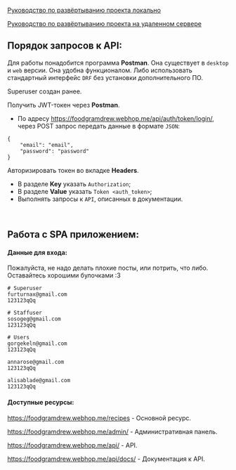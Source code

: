 [Руководство по развёртыванию проекта локально](./SetUpLocal.md)

[Руководство по развёртыванию проекта на удаленном сервере](./SetUpServer.md)

## Порядок запросов к API:
Для работы понадобится программа **Postman**. Она существует в `desktop` и `web` версии. Она удобна функционалом. Либо использовать стандартный интерфейс `DRF` без установки дополнительного ПО. 

Superuser создан ранее.

Получить JWT-токен через **Postman**.  
+ По адресу https://foodgramdrew.webhop.me/api/auth/token/login/, через POST запрос передать данные в формате `JSON`:
```
{
    "email": "email",
    "password": "password"
}
```

Авторизировать токен во вкладке **Headers**.
- В разделе **Key** указать `Authorization`;
- В разделе **Value** указать `Token <auth_token>`;
- Выполнять запросы к `API`, описанных в документации. 

<br>

## Работа с SPA приложением:

#### Данные для входа:
Пожалуйста, не надо делать плохие посты, или потрить, что либо. Оставайтесь хорошими булочками :3
```
# Superuser
furturnax@gmail.com
123123qQq

# Staffuser
sosogeg@gmail.com
123123qQq

# Users
gorgekeln@gmail.com
123123qQq

annarose@gmail.com
123123qQq

alisablade@gmail.com
123123qQq

```

#### Доступные ресурсы:
https://foodgramdrew.webhop.me/recipes - Основной ресурс.

https://foodgramdrew.webhop.me/admin/ - Административная панель.

https://foodgramdrew.webhop.me/api/ - API.

https://foodgramdrew.webhop.me/api/docs/ - Документация к API.